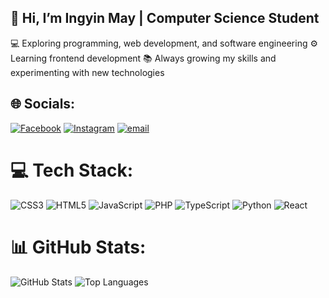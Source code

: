 ## 👋 Hi, I’m Ingyin May | Computer Science Student
💻 Exploring programming, web development, and software engineering
⚙️ Learning frontend development
📚 Always growing my skills and experimenting with new technologies


## 🌐 Socials:
[![Facebook](https://img.shields.io/badge/Facebook-%231877F2.svg?logo=Facebook&logoColor=white)](https://facebook.com/https://www.facebook.com/share/16xtuUD8J7/) [![Instagram](https://img.shields.io/badge/Instagram-%23E4405F.svg?logo=Instagram&logoColor=white)](https://instagram.com/yumi_tryurbest) [![email](https://img.shields.io/badge/Email-D14836?logo=gmail&logoColor=white)](mailto:ingyinmay1932003@gmail.com) 

# 💻 Tech Stack:
![CSS3](https://img.shields.io/badge/css3-%231572B6.svg?style=for-the-badge&logo=css3&logoColor=white) ![HTML5](https://img.shields.io/badge/html5-%23E34F26.svg?style=for-the-badge&logo=html5&logoColor=white) ![JavaScript](https://img.shields.io/badge/javascript-%23323330.svg?style=for-the-badge&logo=javascript&logoColor=%23F7DF1E) ![PHP](https://img.shields.io/badge/php-%23777BB4.svg?style=for-the-badge&logo=php&logoColor=white) ![TypeScript](https://img.shields.io/badge/typescript-%23007ACC.svg?style=for-the-badge&logo=typescript&logoColor=white) ![Python](https://img.shields.io/badge/python-3670A0?style=for-the-badge&logo=python&logoColor=ffdd54) ![React](https://img.shields.io/badge/react-%2320232a.svg?style=for-the-badge&logo=react&logoColor=%2361DAFB)

# 📊 GitHub Stats:
![GitHub Stats](https://github-readme-stats.vercel.app/api?username=lngyin&theme=react&hide_border=false&include_all_commits=false&count_private=false)
![Top Languages](https://github-readme-stats.vercel.app/api/top-langs/?username=lngyin&theme=react&hide_border=false&include_all_commits=false&count_private=false&layout=compact)

<!-- Proudly created with GPRM ( https://gprm.itsvg.in ) -->
